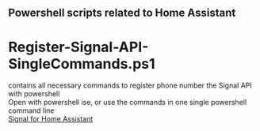 ## Powershell scripts related to Home Assistant 


# Register-Signal-API-SingleCommands.ps1 
contains all necessary commands to register phone number the Signal API with powershell  
Open with powershell ise, or use the commands in one single powershell command line  
[Signal for Home Assistant](https://github.com/haberda/hassio_addons)  
